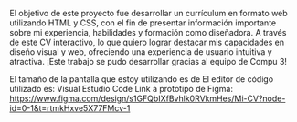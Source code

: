 El objetivo de este proyecto fue desarrollar un currículum en formato web utilizando HTML y CSS, con el fin de presentar información importante sobre mi experiencia, habilidades y formación como diseñadora. A través de este CV interactivo, lo que quiero lograr destacar mis capacidades en diseño visual y web, ofreciendo una experiencia de usuario intuitiva y atractiva. ¡Este trabajo se pudo desarrollar gracias al equipo de Compu 3!

El tamaño de la pantalla que estoy utilizando es de 
El editor de código utilizado es: Visual Estudio Code
 Link a prototipo de Figma: https://www.figma.com/design/s1GFQbIXfBvhlk0RVkmHes/Mi-CV?node-id=0-1&t=rtmkHxve5X77FMcv-1
